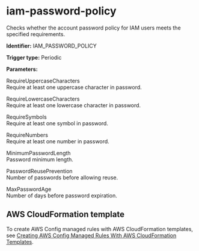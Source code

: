 # iam\-password\-policy<a name="iam-password-policy"></a>

Checks whether the account password policy for IAM users meets the specified requirements\.

**Identifier:** IAM\_PASSWORD\_POLICY

**Trigger type:** Periodic

**Parameters:**

 RequireUppercaseCharacters   
 Require at least one uppercase character in password\. 

 RequireLowercaseCharacters   
 Require at least one lowercase character in password\. 

 RequireSymbols   
 Require at least one symbol in password\. 

 RequireNumbers   
 Require at least one number in password\. 

 MinimumPasswordLength   
 Password minimum length\. 

 PasswordReusePrevention   
 Number of passwords before allowing reuse\. 

 MaxPasswordAge   
 Number of days before password expiration\. 

## AWS CloudFormation template<a name="w4aac13c29c17d173c13"></a>

To create AWS Config managed rules with AWS CloudFormation templates, see [Creating AWS Config Managed Rules With AWS CloudFormation Templates](aws-config-managed-rules-cloudformation-templates.md)\.